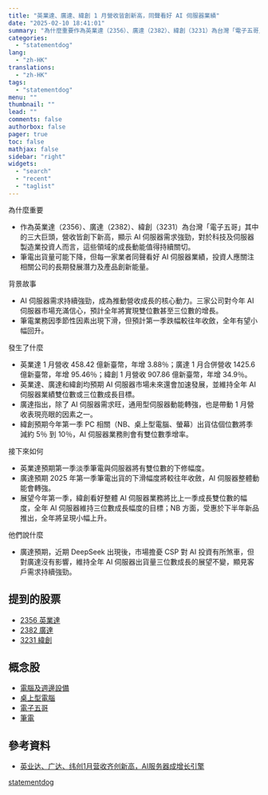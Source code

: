 ```yaml
---
title: "英業達、廣達、緯創 1 月營收皆創新高，同聲看好 AI 伺服器業績"
date: "2025-02-10 18:41:01"
summary: "為什麼重要作為英業達（2356）、廣達（2382）、緯創（3231）為台灣「電子五哥」其中..."
categories:
  - "statementdog"
lang:
  - "zh-HK"
translations:
  - "zh-HK"
tags:
  - "statementdog"
menu: ""
thumbnail: ""
lead: ""
comments: false
authorbox: false
pager: true
toc: false
mathjax: false
sidebar: "right"
widgets:
  - "search"
  - "recent"
  - "taglist"
---
```


為什麼重要

* 作為英業達（2356）、廣達（2382）、緯創（3231）為台灣「電子五哥」其中的三大巨頭，營收皆創下新高，顯示 AI 伺服器需求強勁，對於科技及伺服器製造業投資人而言，這些領域的成長動能值得持續關切。
* 筆電出貨量可能下降，但每一家業者同聲看好 AI 伺服器業績，投資人應關注相關公司的長期發展潛力及產品創新能量。

背景故事

* AI 伺服器需求持續強勁，成為推動營收成長的核心動力。三家公司對今年 AI 伺服器市場充滿信心，預計全年將實現雙位數甚至三位數的增長。
* 筆電業務因季節性因素出現下滑，但預計第一季跌幅較往年收斂，全年有望小幅回升。

發生了什麼

* 英業達 1 月營收 458.42 億新臺幣，年增 3.88％；廣達 1 月合併營收 1425.6 億新臺幣，年增 95.46％；緯創 1 月營收 907.86 億新臺幣，年增 34.9％。
* 英業達、廣達和緯創均預期 AI 伺服器市場未來還會加速發展，並維持全年 AI 伺服器業績雙位數或三位數成長目標。
* 廣達指出，除了 AI 伺服器需求旺，通用型伺服器動能轉強，也是帶動 1 月營收表現亮眼的因素之一。
* 緯創預期今年第一季 PC 相關（NB、桌上型電腦、螢幕）出貨估個位數將季減約 5％ 到 10％，AI 伺服器業務則會有雙位數季增率。

接下來如何

* 英業達預期第一季淡季筆電與伺服器將有雙位數的下修幅度。
* 廣達預期 2025 年第一季筆電出貨的下滑幅度將較往年收斂，AI 伺服器整體動能會轉強。
* 展望今年第一季，緯創看好整體 AI 伺服器業務將比上一季成長雙位數的幅度，全年 AI 伺服器維持三位數成長幅度的目標；NB 方面，受惠於下半年新品推出，全年將呈現小幅上升。

他們說什麼

* 廣達預期，近期 DeepSeek 出現後，市場擔憂 CSP 對 AI 投資有所煞車，但對廣達沒有影響，維持全年 AI 伺服器出貨量三位數成長的展望不變，顯見客戶需求持續強勁。

提到的股票
-----

* [2356 英業達](/analysis/2356)
* [2382 廣達](/analysis/2382)
* [3231 緯創](/analysis/3231)

概念股
---

* [電腦及週邊設備](/tags/319)
* [桌上型電腦](/tags/991)
* [電子五哥](/tags/1215)
* [筆電](/tags/1216)

參考資料
----

* [英业达、广达、纬创1月营收齐创新高，AI服务器成增长引擎](https://www.chinaflashmarket.com/Industry/Details/182713)

[statementdog](https://statementdog.com/news/12383)
